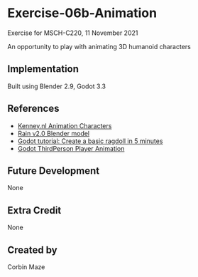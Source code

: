 # Exercise-06b-Animation

Exercise for MSCH-C220, 11 November 2021

An opportunity to play with animating 3D humanoid characters

## Implementation
Built using Blender 2.9, Godot 3.3

## References
 - [Kenney.nl Animation Characters](https://kenney.nl/assets/animated-characters-2)
 - [Rain v2.0 Blender model](https://cloud.blender.org/p/characters/5f04a68bb5f1a2612f7b29da)
 - [Godot tutorial: Create a basic ragdoll in 5 minutes](https://youtu.be/YZikII-uSis)
 - [Godot ThirdPerson Player Animation](https://youtu.be/msZw59Iln74)

## Future Development
None

## Extra Credit
None

## Created by 
Corbin Maze
